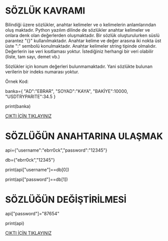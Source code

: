 # SÖZLÜK KAVRAMI
Bilindiği üzere sözlükler, anahtar kelimeler ve o kelimelerin anlamlarından oluş maktadır. Python yazılım dilinde de sözlükler anahtar kelimeler ve onlara denk olan değerlerden oluşmaktadır. Bir sözlük oluşturulurken süslü parantez "{}" kullanılmaktadır. Anahtar kelime ve değer arasına iki nokta üst üste ":" sembolü konulmaktadır. Anahtar kelimeler string tipinde olmalıdır. Değerlerin ise veri kısıtlaması yoktur. İstediğiniz herhangi bir veri olabilir (liste, tam sayı, demet vb.)

Sözlükler için konum değerleri bulunmamaktadır. Yani sözlükte bulunan verilerin bir indeks numarası yoktur.

Örnek Kod:

banka={
"AD":"EBRAR",
"SOYAD":"KAYA",
"BAKİYE":10000,
"USDTRYPARITE":34.5
}

print(banka)

<a href="https://github.com/ebrarrkaya/505/blob/c10b8be6fb2ed2b89f0397d76143b7a18473bea8/a5.png">ÇIKTI İÇİN TIKLAYINIZ</a>

# SÖZLÜĞÜN ANAHTARINA ULAŞMAK
api={"username":"ebrr0ck","password":"12345"}

db={"ebrr0ck","12345"}

print(api["username"]==db[0])

print(api["password"]==db[1])

# SÖZLÜĞÜN DEĞİŞTİRİLMESİ
api["password"]="87654"

print(api)

<a href="https://github.com/ebrarrkaya/505/blob/392a470edeb97c2e3b07681938ca7062c013dde6/z1.png">ÇIKTI İÇİN TIKLAYINIZ</a>
